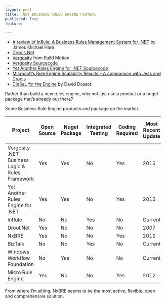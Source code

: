 ```yaml
---
layout: post
title: .NET BUSINESS RULES ENGINE PLAYERS
published: True
feature: 

---
```


*   [A review of InRule: A Business Rules Management System for .NET](http://geekswithblogs.net/BlackRabbitCoder/archive/2011/11/02/review-ndash-inrule-a-business-rules-management-system-for-.net.aspx) by James Michael Hare
*   [Drools.Net](http://droolsdotnet.codehaus.org/)
*   [Vergosity](http://buildmotion.com/vergosity/) from Build Motion
*   [Vergosity Sourcecode](https://github.com/buildmotion/Vergosity)
*   [Yet Another Rules Engine for .NET Sourcecode](https://aiapatagrulesengine.codeplex.com/SourceControl/list/changesets)
*   [Microsoft’s Rule Engine Scalability Results – A comparison with Jess and Drools](http://geekswithblogs.net/cyoung/articles/54022.aspx)
*   [DieSeL for the Engine](http://blog.dossot.net/2007/07/diesel-for-engine.html) by David Dossot

Rather than build a new rules engine, why not just use a product or a nuget package that’s already out there?

Some Business Rule Engine products and package on the market.

<table>

<thead>

<tr>

<th>Project</th>

<th>Open Source</th>

<th>Nuget Package</th>

<th>Integrated Testing</th>

<th>Coding Required</th>

<th>Most Recent Update</th>

<th>Most Recent YouTube Video</th>

</tr>

</thead>

<tbody>

<tr>

<td>Vergosity .NET Business Logic & Rules Framework</td>

<td>Yes</td>

<td>Yes</td>

<td>No</td>

<td>Yes</td>

<td>2013</td>

<td>2014</td>

</tr>

<tr>

<td>Yet Another Rules Engine for .NET</td>

<td>Yes</td>

<td>Yes</td>

<td>No</td>

<td>Yes</td>

<td>2013</td>

<td>Never</td>

</tr>

<tr>

<td>InRule</td>

<td>No</td>

<td>No</td>

<td>Yes</td>

<td>No</td>

<td>Current</td>

<td>Current</td>

</tr>

<tr>

<td>Drool.Net</td>

<td>Yes</td>

<td>No</td>

<td>No</td>

<td>No</td>

<td>2007</td>

<td>2013</td>

</tr>

<tr>

<td>NxBRE</td>

<td>Yes</td>

<td>No</td>

<td>No</td>

<td>Yes</td>

<td>2012</td>

<td>Never</td>

</tr>

<tr>

<td>BizTalk</td>

<td>No</td>

<td>No</td>

<td>Yes</td>

<td>No</td>

<td>Current</td>

<td>Current</td>

</tr>

<tr>

<td>Windows Workflow Foundation</td>

<td>No</td>

<td>Yes</td>

<td>No</td>

<td>No</td>

<td>Current</td>

<td>Current</td>

</tr>

<tr>

<td>Micro Rule Engine</td>

<td>Yes</td>

<td>No</td>

<td>No</td>

<td>Yes</td>

<td>2012</td>

<td>Never</td>

</tr>

</tbody>

</table>

From where I’m sitting. NxBRE seems to be the most active, flexible, open and comprehensive solution.